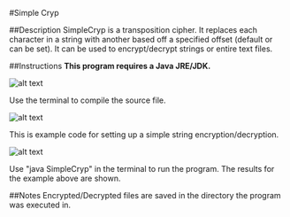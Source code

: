 #Simple Cryp

##Description
SimpleCryp is a transposition cipher. It replaces each character in a string with another based off a specified offset (default or can be set). It can be used to encrypt/decrypt strings or entire text files.

##Instructions
**This program requires a Java JRE/JDK.**

![alt text](http://i.imgur.com/Q6gX23J.jpg "Compile In Terminal")

Use the terminal to compile the source file.

![alt text](http://i.imgur.com/7xaHpsw.png "Example Code")

This is example code for setting up a simple string encryption/decryption.

![alt text](http://i.imgur.com/grIViZL.png "Run The Program")

Use "java SimpleCryp" in the terminal to run the program. The results for the example above are shown.

##Notes
Encrypted/Decrypted files are saved in the directory the program was executed in.
